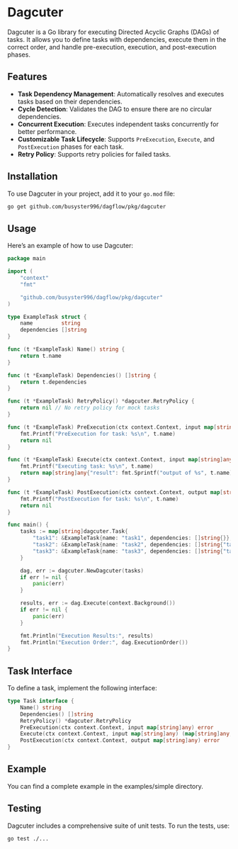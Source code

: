 # Dagcuter

Dagcuter is a Go library for executing Directed Acyclic Graphs (DAGs) of tasks. It allows you to define tasks with dependencies, execute them in the correct order, and handle pre-execution, execution, and post-execution phases.

## Features

- **Task Dependency Management**: Automatically resolves and executes tasks based on their dependencies.
- **Cycle Detection**: Validates the DAG to ensure there are no circular dependencies.
- **Concurrent Execution**: Executes independent tasks concurrently for better performance.
- **Customizable Task Lifecycle**: Supports `PreExecution`, `Execute`, and `PostExecution` phases for each task.
- **Retry Policy**: Supports retry policies for failed tasks.

## Installation

To use Dagcuter in your project, add it to your `go.mod` file:

```bash
go get github.com/busyster996/dagflow/pkg/dagcuter
```

## Usage

Here’s an example of how to use Dagcuter:

```go
package main

import (
    "context"
    "fmt"

    "github.com/busyster996/dagflow/pkg/dagcuter"
)

type ExampleTask struct {
    name         string
    dependencies []string
}

func (t *ExampleTask) Name() string {
    return t.name
}

func (t *ExampleTask) Dependencies() []string {
    return t.dependencies
}

func (t *ExampleTask) RetryPolicy() *dagcuter.RetryPolicy {
	return nil // No retry policy for mock tasks
}

func (t *ExampleTask) PreExecution(ctx context.Context, input map[string]any) error {
    fmt.Printf("PreExecution for task: %s\n", t.name)
    return nil
}

func (t *ExampleTask) Execute(ctx context.Context, input map[string]any) (map[string]any, error) {
    fmt.Printf("Executing task: %s\n", t.name)
    return map[string]any{"result": fmt.Sprintf("output of %s", t.name)}, nil
}

func (t *ExampleTask) PostExecution(ctx context.Context, output map[string]any) error {
    fmt.Printf("PostExecution for task: %s\n", t.name)
    return nil
}

func main() {
    tasks := map[string]dagcuter.Task{
        "task1": &ExampleTask{name: "task1", dependencies: []string{}},
        "task2": &ExampleTask{name: "task2", dependencies: []string{"task1"}},
        "task3": &ExampleTask{name: "task3", dependencies: []string{"task2"}},
    }

    dag, err := dagcuter.NewDagcuter(tasks)
    if err != nil {
        panic(err)
    }

    results, err := dag.Execute(context.Background())
    if err != nil {
        panic(err)
    }

    fmt.Println("Execution Results:", results)
    fmt.Println("Execution Order:", dag.ExecutionOrder())
}
```

## Task Interface

To define a task, implement the following interface:

```go
type Task interface {
    Name() string
    Dependencies() []string
    RetryPolicy() *dagcuter.RetryPolicy
    PreExecution(ctx context.Context, input map[string]any) error
    Execute(ctx context.Context, input map[string]any) (map[string]any, error)
    PostExecution(ctx context.Context, output map[string]any) error
}
```

## Example

You can find a complete example in the examples/simple directory.

## Testing

Dagcuter includes a comprehensive suite of unit tests. To run the tests, use:

```bash
go test ./...
```
